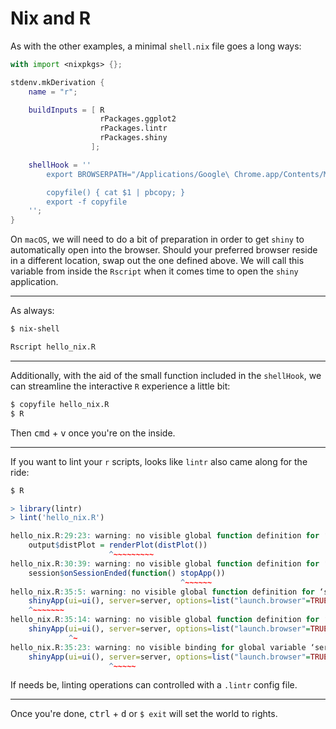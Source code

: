 # Nix and R

As with the other examples, a minimal `shell.nix` file goes a long ways:
```nix
with import <nixpkgs> {};

stdenv.mkDerivation {
    name = "r";

    buildInputs = [ R
                    rPackages.ggplot2
                    rPackages.lintr
                    rPackages.shiny
                  ];

    shellHook = ''
        export BROWSERPATH="/Applications/Google\ Chrome.app/Contents/MacOS/Google\ Chrome"

        copyfile() { cat $1 | pbcopy; }
        export -f copyfile
    '';
}
```
On `macOS`, we will need to do a bit of preparation in order to get `shiny` to automatically open into the browser. Should your preferred browser reside in a different location, swap out the one defined above. We will call this variable from inside the `Rscript` when it comes time to open the `shiny` application.

---
As always:
```bash
$ nix-shell
```

```bash
Rscript hello_nix.R
```

---
Additionally, with the aid of the small function included in the `shellHook`, we can streamline the interactive `R` experience a little bit:
```bash
$ copyfile hello_nix.R
$ R
```
Then <kbd>cmd</kbd> + <kbd>v</kbd> once you're on the inside.

---
If you want to lint your `r` scripts, looks like `lintr` also came along for the ride:
```bash
$ R
```

```R
> library(lintr)
> lint('hello_nix.R')

hello_nix.R:29:23: warning: no visible global function definition for ‘renderPlot’
    output$distPlot = renderPlot(distPlot())
                      ^~~~~~~~~~
hello_nix.R:30:39: warning: no visible global function definition for ‘stopApp’
    session$onSessionEnded(function() stopApp())
                                      ^~~~~~~
hello_nix.R:35:5: warning: no visible global function definition for ‘shinyApp’
    shinyApp(ui=ui(), server=server, options=list("launch.browser"=TRUE))
    ^~~~~~~~
hello_nix.R:35:14: warning: no visible global function definition for ‘ui’, Did you mean 'vi'?
    shinyApp(ui=ui(), server=server, options=list("launch.browser"=TRUE))
             ^~
hello_nix.R:35:23: warning: no visible binding for global variable ‘server’
    shinyApp(ui=ui(), server=server, options=list("launch.browser"=TRUE))
                      ^~~~~~
```
If needs be, linting operations can controlled with a `.lintr` config file.

---
Once you're done, <kbd>ctrl</kbd> + <kbd>d</kbd> or `$ exit` will set the world to rights.

